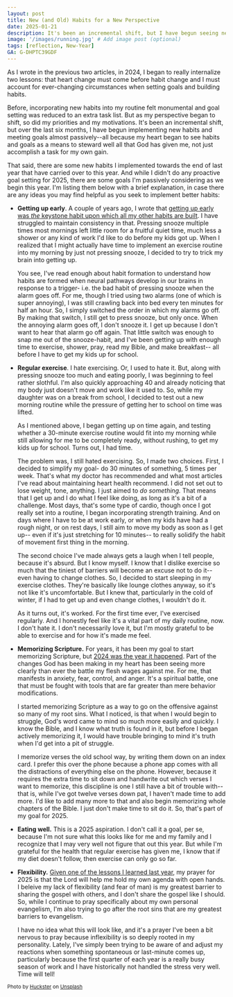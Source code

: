 ```yaml
---
layout: post
title: New (and Old) Habits for a New Perspective
date: 2025-01-21
description: It's been an incremental shift, but I have begun seeing new habits as a means to steward well the time God has given me.
image: '/images/running.jpg' # Add image post (optional)
tags: [reflection, New-Year]
GA: G-DHPTC39GDF
---
```


As I wrote in the previous two articles, in 2024, I began to really internalize two lessons: that heart change must come before habit change and I must account for ever-changing circumstances when setting goals and building habits. 

Before, incorporating new habits into my routine felt monumental and goal setting was reduced to an extra task list. But as my perspective began to shift, so did my priorities and my motivations. It's been an incremental shift, but over the last six months, I have begun implementing new habits and meeting goals almost passively--all because my heart began to see habits and goals as a means to steward well all that God has given me, not just accomplish a task for my own gain. 

That said, there are some new habits I implemented towards the end of last year that have carried over to this year. And while I didn't do any proactive goal setting for 2025, there are some goals I'm passively considering as we begin this year. I'm listing them below with a brief explanation, in case there are any ideas you may find helpful as you seek to implement better habits:

- **Getting up early**. A couple of years ago, I wrote that [getting up early was *the* keystone habit upon which all my other habits are built](https://www.meredithcook.net/building-habits). I have struggled to maintain consistency in that. Pressing snooze multiple times most mornings left little room for a fruitful quiet time, much less a shower or any kind of work I'd like to do before my kids got up. When I realized that I might actually have time to implement an exercise routine into my morning by just not pressing snooze, I decided to try to trick my brain into getting up. 

    You see, I've read enough about habit formation to understand how habits are formed when neural pathways develop in our brains in response to a trigger- i.e. the bad habit of pressing snooze when the alarm goes off. For me, though I tried using two alarms (one of which is super annoying), I was still crawling back into bed every ten minutes for half an hour. So, I simply switched the order in which my alarms go off. By making that switch, I still get to press snooze, but only once. When the annoying alarm goes off, I don't snooze it. I get up because I don't want to hear that alarm go off again. That little switch was enough to snap me out of the snooze-habit, and I've been getting up with enough time to exercise, shower, pray, read my Bible, and make breakfast-- all before I have to get my kids up for school.

- **Regular exercise**. I hate exercising. Or, I used to hate it. But, along with pressing snooze too much and eating poorly, I was beginning to feel rather slothful. I'm also quickly approaching 40 and already noticing that my body just doesn't move and work like it used to. So, while my daughter was on a break from school, I decided to test out a new morning routine while the pressure of getting her to school on time was lifted. 

    As I mentioned above, I began getting up on time again, and testing whether a 30-minute exercise routine would fit into my morning while still allowing for me to be completely ready, without rushing, to get my kids up for school. Turns out, I had time. 
    
    The problem was, I still hated exercising. So, I made two choices. First, I decided to simplify my goal- do 30 minutes of something, 5 times per week. That's what my doctor has recommended and what most articles I've read about maintaining heart health recommend. I did not set out to lose weight, tone, anything. I just aimed to *do something.* That means that I get up and I do what I feel like doing, as long as it's a bit of a challenge. Most days, that's some type of cardio, though once I got really set into a routine, I began incorporating strength training. And on days where I have to be at work early, or when my kids have had a rough night, or on rest days, I still aim to move my body as soon as I get up-- even if it's just stretching for 10 minutes-- to really solidify the habit of movement first thing in the morning.
    
    The second choice I've made always gets a laugh when I tell people, because it's absurd. But I know myself. I know that I dislike exercise so much that the tiniest of barriers will become an excuse not to do it--even having to change clothes. So, I decided to start sleeping in my exercise clothes. They're basically like lounge clothes anyway, so it's not like it's uncomfortable. But I knew that, particularly in the cold of winter, if I had to get up and even change clothes, I wouldn't do it.
    
    As it turns out, it's worked. For the first time ever, I've exercised regularly. And I honestly feel like it's a vital part of my daily routine, now. I don't hate it. I don't necessarily love it, but I'm mostly grateful to be able to exercise and for how it's made me feel.  

- **Memorizing Scripture.** For years, it has been my goal to start memorizing Scripture, but [2024 was the year it happened](https://www.meredithcook.net/bible-verses). Part of the changes God has been making in my heart has been seeing more clearly than ever the battle my flesh wages against me. For me, that manifests in anxiety, fear, control, and anger. It's a spiritual battle, one that must be fought with tools that are far greater than mere behavior modifications. 

    I started memorizing Scripture as a way to go on the offensive against so many of my root sins. What I noticed, is that when I would begin to struggle, God's word came to mind so much more easily and quickly. I know the Bible, and I know what truth is found in it, but before I began actively memorizing it, I would have trouble bringing to mind it's truth when I'd get into a pit of struggle. 
    
    I memorize verses the old school way, by writing them down on an index card. I prefer this over the phone because a phone app comes with all the distractions of everything else on the phone. However, because it requires the extra time to sit down and handwrite out which verses I want to memorize, this discipline is one I still have a bit of trouble with--that is, while I've got twelve verses down pat, I haven't made time to add more. I'd like to add many more to that and also begin memorizing whole chapters of the Bible. I just don't make time to sit do it. So, that's part of my goal for 2025. 
    
- **Eating well.** This is a 2025 aspiration. I don't call it a goal, per se, because I'm not sure what this looks like for me and my family and I recognize that I may very well not figure that out this year. But while I'm grateful for the health that regular exercise has given me, I know that if my diet doesn't follow, then exercise can only go so far. 

- **Flexibility.** [Given one of the lessons I learned last year](https://www.meredithcook.net/reflections-on-2024-part-2),  my prayer for 2025 is that the Lord will help me hold my own agenda with open hands. I beleive my lack of flexibility (and fear of man) is my greatest barrier to sharing the gospel with others, and I don't share the gospel like I should. So, while I continue to pray specifically about my own personal evangelism, I'm also trying to go after the root sins that are my greatest barriers to evangelism. 

    I have no idea what this will look like, and it's a prayer I've been a bit nervous to pray because inflexibility is so deeply rooted in my personality. Lately, I've simply been trying to be aware of and adjust my reactions when something spontaneous or last-minute comes up, particularly because the first quarter of each year is a really busy season of work and I have historically not handled the stress very well. Time will tell!

<sub>Photo by <a href="https://unsplash.com/@huckster?utm_content=creditCopyText&utm_medium=referral&utm_source=unsplash">Huckster</a> on <a href="https://unsplash.com/photos/two-men-running-at-park-V62UrdknDCA?utm_content=creditCopyText&utm_medium=referral&utm_source=unsplash">Unsplash</a></sub>
      
